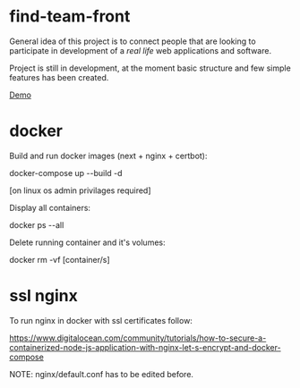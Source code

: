 # find-team-front

General idea of this project is to connect people that are looking to participate in development of a *real life* web applications and software.

Project is still in development, at the moment basic structure and few simple features has been created.

[Demo](https://find-team.com)

# docker

Build and run docker images (next + nginx + certbot):

docker-compose up --build -d

[on linux os admin privilages required]

Display all containers:

docker ps --all

Delete running container and it's volumes:

docker rm -vf [container/s]

# ssl nginx

To run nginx in docker with ssl certificates follow:

https://www.digitalocean.com/community/tutorials/how-to-secure-a-containerized-node-js-application-with-nginx-let-s-encrypt-and-docker-compose

NOTE: nginx/default.conf has to be edited before.
